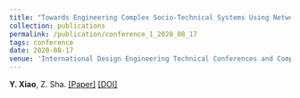 ```yaml
---
title: "Towards Engineering Complex Socio-Technical Systems Using Network Motifs: A Case Study On Bike-Sharing Systems"
collection: publications
permalink: /publication/conference_1_2020_08_17
tags: conference
date: 2020-08-17
venue: 'International Design Engineering Technical Conferences and Computers and Information in Engineering Conference'
---
```

**Y. Xiao**, Z. Sha. [[Paper]](http://xiaoyinshuang.github.io/yx/files/conference1.pdf) [[DOI]](https://doi.org/10.1115/DETC2020-22631)

